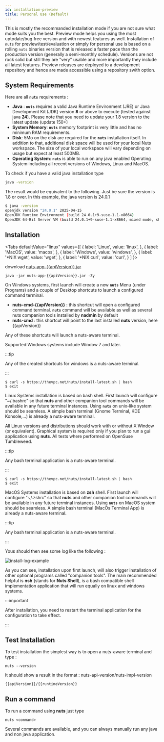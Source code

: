 ```yaml
---
id: installation-preview
title: Personal Use (Default)
---
```


This is mostly the recommanded installation mode if you are not sure what mode suits you the best. Preview mode helps you using the most uptodate/bug free version and with newest features as well.
Installation of `nuts` for preview/test/evaluation or simply for personal use is based on a rolling `nuts` binaries version that is released a faster pace than the production version (generally a semi-monthly schedule). Versions are not rock solid but still they are "very" usable and more importantly they include all latest features. Preview releases are deployed to a development repository and hence are made accessible using a repository swith option.

## System Requirements

Here are all **```nuts```** requirements :

- **Java** : **```nuts```** requires a valid Java Runtime Environment (JRE) or Java Development Kit (JDK) version **8** or above to execute (tested against java **24**). Please note that you need to update your 1.8 version to the latest update (update 150+)
- **System Memory**: **```nuts```** memory footprint is very little and has no minimum RAM requirements.
- **Disk**: 5Mo on the disk are required for the **```nuts```** installation itself. In addition to that, additional disk space will be used for your local Nuts workspace. The size of your local workspace will vary depending on usage but expect at least 500MB.
- **Operating System**: **```nuts```** is able to run on any java enabled Operating System including all recent versions of Windows, Linux and MacOS.

To check if you have a valid java installation type

```bash
java -version
```

The result would be equivalent to the following. Just be sure the version is 1.8 or over. In this example, 
the java version is 24.0.1

```bash
$ java -version
openjdk version "24.0.1" 2025-04-15
OpenJDK Runtime Environment (build 24.0.1+9-suse-1.1-x8664)
OpenJDK 64-Bit Server VM (build 24.0.1+9-suse-1.1-x8664, mixed mode, sharing)
```


## Installation


<Tabs
  defaultValue="linux"
  values={[
    { label: 'Linux', value: 'linux', },
    { label: 'MacOS', value: 'macos', },
    { label: 'Windows', value: 'windows', },
    { label: '*NIX wget', value: 'wget', },
    { label: '*NIX curl', value: 'curl', }
  ]
}>
<TabItem value="windows">

download [nuts-app-{{apiVersion}}.jar]({{latestJarLocation}})
```
java -jar nuts-app-{{apiVersion}}.jar -Zy
```

On Windows systems, first launch will create a new **```nuts```** Menu (under Programs) and a couple of Desktop shortcuts to launch a configured command terminal.
- **nuts-cmd-{{apiVersion}}** : this shortcut will open a configured command terminal. **```nuts```** command will be available as well as several nuts companion tools installed by **nadmin** by default
- **nuts-cmd**       : this shortcut will point to the last installed **nuts** version, here {{apiVersion}}  

Any of these shortcuts will launch a nuts-aware terminal.

Supported Windows systems include Window 7 and later.

:::tip

Any of the created shortcuts for windows is a nuts-aware terminal.

:::

</TabItem>
<TabItem value="linux">

```
$ curl -s https://thevpc.net/nuts/install-latest.sh | bash
$ exit
```

Linux Systems installation is based on bash shell. First launch will configure "~/.bashrc" so that **nuts** and other companion tool commands will be available in any future terminal instances.
Using **```nuts```** on unix-like system should be seamless. A simple bash terminal (Gnome Terminal, KDE Konsole,...) is already a nuts-aware terminal.

All Linux versions and distributions should work with or without X Window (or equivalent). Graphical system is required only if you plan to run a gui application using **nuts**.
All tests where performed on OpenSuse Tumbleweed.

:::tip

Any bash terminal application is a nuts-aware terminal.

:::

</TabItem>
<TabItem value="macos">

```
$ curl -s https://thevpc.net/nuts/install-latest.sh | bash
$ exit
```

MacOS Systems installation is based on **zsh** shell. First launch will configure "~/.zshrc" so that **nuts** and other companion tool commands will be available in any future terminal instances.
Using **```nuts```** on MacOS system should be seamless. A simple bash terminal (MacOs Terminal App) is already a nuts-aware terminal.

:::tip

Any bash terminal application is a nuts-aware terminal.

:::

</TabItem>
</Tabs>


Yous should then see some log like the following :

![install-log-example](assets/images/console/install-log-example.png)

As you can see, installation upon first launch, will also trigger installation of other optional programs called "companion tools".
The main recommended helpful is **nsh**  (stands for __Nuts Shell__), is a bash compatible shell implementation application that will run equally on linux and windows systems.

:::important

After installation, you need to restart the terminal application for the configuration to take effect.

:::


## Test Installation
To test installation the simplest way is to open a nuts-aware terminal and type : 

```
nuts --version
```

It should show a result in the format : nuts-api-version/nuts-impl-version

```
{{apiVersion}}/{{runtimeVersion}}
```

## Run a command

To run a command using **nuts** just type

```
nuts <command>
```

Several commands are available, and you can always manually run any java and non java application.
